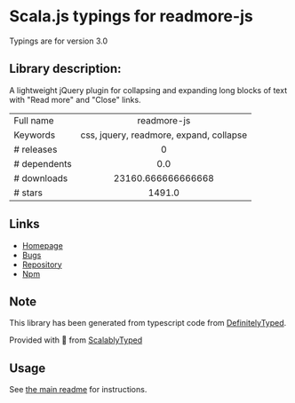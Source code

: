 
# Scala.js typings for readmore-js

Typings are for version 3.0

## Library description:
A lightweight jQuery plugin for collapsing and expanding long blocks of text with "Read more" and "Close" links.

|                    |                 |
| ------------------ | :-------------: |
| Full name          | readmore-js |
| Keywords           | css, jquery, readmore, expand, collapse |
| # releases         | 0 |
| # dependents       | 0.0 |
| # downloads        | 23160.666666666668 |
| # stars            | 1491.0 |

## Links
- [Homepage](https://github.com/jedfoster/Readmore.js)
- [Bugs](https://github.com/jedfoster/Readmore.js/issues)
- [Repository](https://github.com/jedfoster/Readmore.js)
- [Npm](https://www.npmjs.com/package/readmore-js)
    


## Note
This library has been generated from typescript code from [DefinitelyTyped](https://definitelytyped.org).

Provided with :purple_heart: from [ScalablyTyped](https://github.com/oyvindberg/ScalablyTyped)

## Usage
See [the main readme](../../readme.md) for instructions.


